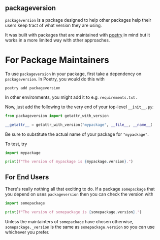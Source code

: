 packageversion
--------------

`packageversion` is a package designed to help
other packages help their users keep tract of 
what version they are using.

It was built with packages that are maintained with
[poetry](https://github.com/python-poetry/poetry) in
mind but it works in a more limited way with other
approaches.

For Package Maintainers
=======================

To use `packageversion` in your package, first take
a dependency on `packageversion`. In Poetry, you would
do this with 

```shell
poetry add packageversion
```

In other environments, you might add it to e.g. 
`requirements.txt.`

Now, just
add the following to the very end of your top-level `__init__.py`:

```python
from packageversion import getattr_with_version

__getattr__ = getattr_with_version("mypackage", __file__, __name__)
```

Be sure to substitute the actual name of your package for 
`"mypackage"`.

To test, try

```python
import mypackage

print(f"The version of mypackage is {mypackage.version}.")
```

For End Users
-------------

There's really nothing all that exciting to do.
If a package `somepackage` that you depend on uses
`packageversion` then you can check the version with

```python
import somepackage

print(f"The version of somepackage is {somepackage.version}.")
```

Unless the maintainters of `somepackage` have chosen
otherwise, `somepackage._version` is the same as 
`somepackage.version` so you can use whichever you
prefer.
